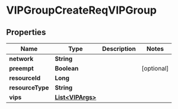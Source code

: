 # VIPGroupCreateReqVIPGroup

## Properties
Name | Type | Description | Notes
------------ | ------------- | ------------- | -------------
**network** | **String** |  | 
**preempt** | **Boolean** |  |  [optional]
**resourceId** | **Long** |  | 
**resourceType** | **String** |  | 
**vips** | [**List&lt;VIPArgs&gt;**](VIPArgs.md) |  | 

